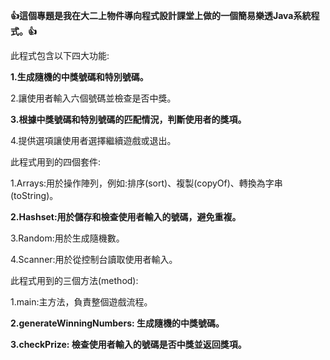 **👍這個專題是我在大二上物件導向程式設計課堂上做的一個簡易樂透Java系統程式。👍**

此程式包含以下四大功能:

**1.生成隨機的中獎號碼和特別號碼。**

2.讓使用者輸入六個號碼並檢查是否中獎。

**3.根據中獎號碼和特別號碼的匹配情況，判斷使用者的獎項。**

4.提供選項讓使用者選擇繼續遊戲或退出。

此程式用到的四個套件:

1.Arrays:用於操作陣列，例如:排序(sort)、複製(copyOf)、轉換為字串(toString)。

**2.Hashset:用於儲存和檢查使用者輸入的號碼，避免重複。**

3.Random:用於生成隨機數。

4.Scanner:用於從控制台讀取使用者輸入。

此程式用到的三個方法(method):

1.main:主方法，負責整個遊戲流程。

**2.generateWinningNumbers: 生成隨機的中獎號碼。**

**3.checkPrize: 檢查使用者輸入的號碼是否中獎並返回獎項。**
